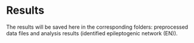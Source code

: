 # Results

The results will be saved here in the corresponding folders: preprocessed data files and analysis results (identified epileptogenic network (EN)).